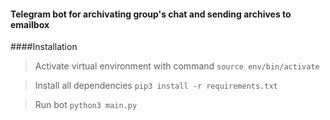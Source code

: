 #### Telegram bot for archivating group's chat and sending archives to emailbox

####Installation

> Activate virtual environment with command `source env/bin/activate`

> Install all dependencies `pip3 install -r requirements.txt`

> Run bot `python3 main.py`
